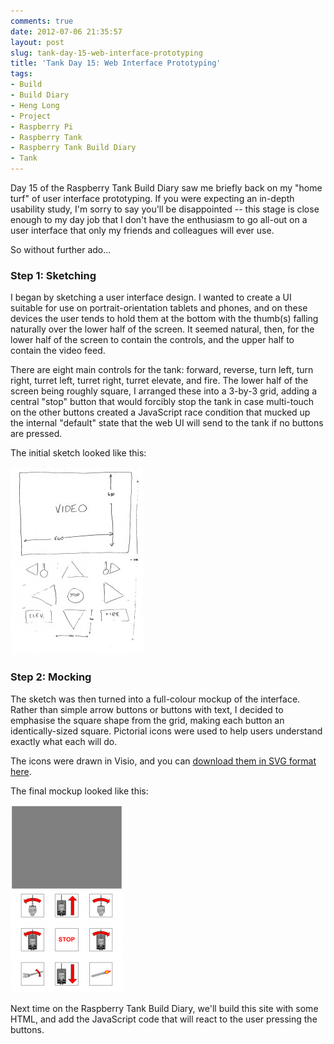 ```yaml
---
comments: true
date: 2012-07-06 21:35:57
layout: post
slug: tank-day-15-web-interface-prototyping
title: 'Tank Day 15: Web Interface Prototyping'
tags:
- Build
- Build Diary
- Heng Long
- Project
- Raspberry Pi
- Raspberry Tank
- Raspberry Tank Build Diary
- Tank
---
```


Day 15 of the Raspberry Tank Build Diary saw me briefly back on my "home turf" of user interface prototyping.  If you were expecting an in-depth usability study, I'm sorry to say you'll be disappointed -- this stage is close enough to my day job that I don't have the enthusiasm to go all-out on a user interface that only my friends and colleagues will ever use.

So without further ado...

### Step 1: Sketching

I began by sketching a user interface design.  I wanted to create a UI suitable for use on portrait-orientation tablets and phones, and on these devices the user tends to hold them at the bottom with the thumb(s) falling naturally over the lower half of the screen.  It seemed natural, then, for the lower half of the screen to contain the controls, and the upper half to contain the video feed.

There are eight main controls for the tank: forward, reverse, turn left, turn right, turret left, turret right, turret elevate, and fire.  The lower half of the screen being roughly square, I arranged these into a 3-by-3 grid, adding a central "stop" button that would forcibly stop the tank in case multi-touch on the other buttons created a JavaScript race condition that mucked up the internal "default" state that the web UI will send to the tank if no buttons are pressed.

The initial sketch looked like this:

[![Raspberry Tank Web UI Sketch](/img/projects/raspberry-tank/tank-ui-sketch-212x300.jpg)](/img/projects/raspberry-tank/tank-ui-sketch.jpg)

### Step 2: Mocking

The sketch was then turned into a full-colour mockup of the interface.  Rather than simple arrow buttons or buttons with text, I decided to emphasise the square shape from the grid, making each button an identically-sized square.  Pictorial icons were used to help users understand exactly what each will do.

The icons were drawn in Visio, and you can [download them in SVG format here](/img/projects/raspberry-tank/tank-ui-icons.svg).

The final mockup looked like this:

[![Raspberry Tank Web UI Mockup](/img/projects/raspberry-tank/tank-ui-mockup-180x300.png)](/img/projects/raspberry-tank/tank-ui-mockup.png)

Next time on the Raspberry Tank Build Diary, we'll build this site with some HTML, and add the JavaScript code that will react to the user pressing the buttons.
